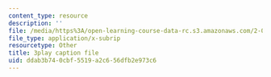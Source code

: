 ```yaml
---
content_type: resource
description: ''
file: /media/https%3A/open-learning-course-data-rc.s3.amazonaws.com/2-003sc-engineering-dynamics-fall-2011/ddab3b740cbf5519a2c656dfb2e973c6_ZNVvYg1FOPk.vtt
file_type: application/x-subrip
resourcetype: Other
title: 3play caption file
uid: ddab3b74-0cbf-5519-a2c6-56dfb2e973c6
---
```

